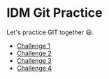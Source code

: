 # IDM Git Practice

Let's practice GIT together 😃.

- [Challenge 1](Challenge_1.md)
- [Challenge 2](Challenge_2.md)
- [Challenge 3](Challenge_3.md)
- [Challenge 4](Challenge_4.md)